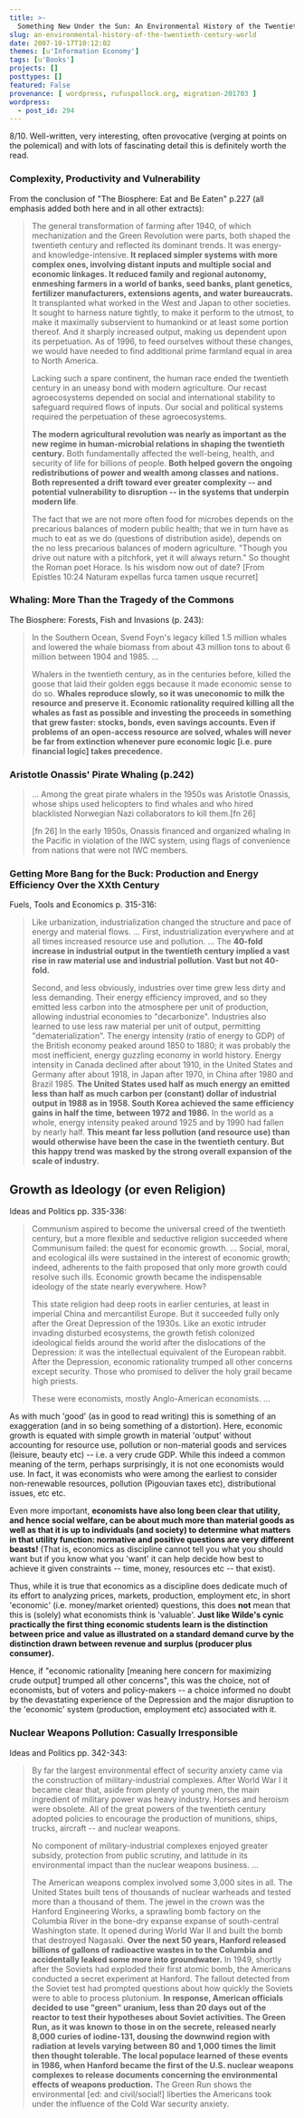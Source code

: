 ```yaml
---
title: >-
  Something New Under the Sun: An Environmental History of the Twentieth Century World by J.R. McNeill
slug: an-environmental-history-of-the-twentieth-century-world
date: 2007-10-17T10:12:02
themes: [u'Information Economy']
tags: [u'Books']
projects: []
posttypes: []
featured: False
provenance: [ wordpress, rufuspollock.org, migration-201703 ]
wordpress:
  - post_id: 294
---
```


8/10. Well-written, very interesting, often provocative (verging at points on the polemical) and with lots of fascinating detail this is definitely worth the read.

### Complexity, Productivity and Vulnerability 

From the conclusion of "The Biosphere: Eat and Be Eaten" p.227 (all emphasis added both here and in all other extracts):

> The general transformation of farming after 1940, of which mechanization and the Green Revolution were parts, both shaped the twentieth century and reflected its dominant trends. It was energy- and knowledge-intensive. **It replaced simpler systems with more complex ones, involving distant inputs and multiple social and economic linkages. It reduced family and regional autonomy, enmeshing farmers in a world of banks, seed banks, plant genetics, fertilizer manufacturers, extensions agents, and water bureaucrats.** It transplanted what worked in the West and Japan to other societies. It sought to harness nature tightly, to make it perform to the utmost, to make it maximally subservient to humankind or at least some portion thereof. And it sharply increased output, making us dependent upon its perpetuation. As of 1996, to feed ourselves without these changes, we would have needed to find additional prime farmland equal in area to North America.
>
> Lacking such a spare continent, the human race ended the twentieth century in an uneasy bond with modern agriculture. Our recast agroecosystems depended on social and international stability to safeguard required flows of inputs. Our social and political systems required the perpetuation of these agroecosystems.
>
> **The modern agricultural revolution was nearly as important as the new regime in human-microbial relations in shaping the twentieth century.** Both fundamentally affected the well-being, health, and security of life for billions of people. **Both helped govern the ongoing redistributions of power and wealth among classes and nations. Both represented a drift toward ever greater complexity -- and potential vulnerability to disruption -- in the systems that underpin modern life**.
>
> The fact that we are not more often food for microbes depends on the precarious balances of modern public health; that we in turn have as much to eat as we do (questions of distribution aside), depends on the no less precarious balances of modern agriculture. "Though you drive out nature with a pitchfork, yet it will always return." So thought the Roman poet Horace. Is his wisdom now out of date? [From Epistles 10:24 Naturam expellas furca tamen usque recurret] 


### Whaling: More Than the Tragedy of the Commons

The Biosphere: Forests, Fish and Invasions (p. 243):

> In the Southern Ocean, Svend Foyn's legacy killed 1.5 million whales and lowered the whale biomass from about 43 million tons to about 6 million between 1904 and 1985. ...
>
> Whalers in the twentieth century, as in the centuries before, killed the goose that laid their golden eggs because it made economic sense to do so. **Whales reproduce slowly, so it was uneconomic to milk the resource and preserve it. Economic rationality required killing all the whales as fast as possible and investing the proceeds in something that grew faster: stocks, bonds, even savings accounts. Even if problems of an open-access resource are solved, whales will never be far from extinction whenever pure economic logic [i.e. pure financial logic] takes precedence.**

### Aristotle Onassis' Pirate Whaling (p.242)

> ... Among the great pirate whalers in the 1950s was Aristotle Onassis, whose ships used helicopters to find whales and who hired blacklisted Norwegian Nazi collaborators to kill them.[fn 26]
>
> [fn 26] In the early 1950s, Onassis financed and organized whaling in the Pacific in violation of the IWC system, using flags of convenience from nations that were not IWC members.

### Getting More Bang for the Buck: Production and Energy Efficiency Over the XXth Century

Fuels, Tools and Economics p. 315-316:

> Like urbanization, industrialization changed the structure and pace of energy and material flows. ... First, industrialization everywhere and at all times increased resource use and pollution. ... The **40-fold increase in industrial output in the twentieth century implied a vast rise in raw material use and industrial pollution. Vast but not 40-fold.**
> 
> Second, and less obviously, industries over time grew less dirty and less demanding. Their energy efficiency improved, and so they emitted less carbon into the atmosphere per unit of production, allowing industrial economies to "decarbonize". Industries also learned to use less raw material per unit of output, permitting "dematerialization". The energy intensity (ratio of energy to GDP) of the British economy peaked around 1850 to 1880; it was probably the most inefficient, energy guzzling economy in world history. Energy intensity in Canada declined after about 1910, in the United States and Germany after about 1918, in Japan after 1970, in China after 1980 and Brazil 1985. **The United States used half as much energy an emitted less than half as much carbon per (constant) dollar of industrial output in 1988 as in 1958. South Korea achieved the same efficiency gains in half the time, between 1972 and 1986.** In the world as a whole, energy intensity peaked around 1925 and by 1990 had fallen by nearly half. **This meant far less pollution (and resource use) than would otherwise have been the case in the twentieth century. But this happy trend was masked by the strong overall expansion of the scale of industry.**

## Growth as Ideology (or even Religion)

Ideas and Politics pp. 335-336:

> Communism aspired to become the universal creed of the twentieth century, but a more flexible and seductive religion succeeded where Communisum failed: the quest for economic growth. ... Social, moral, and ecological ills were sustained in the interest of economic growth; indeed, adherents to the faith proposed that only more growth could resolve such ills. Economic growth became the indispensable ideology of the state nearly everywhere. How?
>
> This state religion had deep roots in earlier centuries, at least in imperial China and mercantilist Europe. But it succeeded fully only after the Great Depression of the 1930s. Like an exotic intruder invading disturbed ecosystems, the growth fetish colonized ideological fields around the world after the dislocations of the Depression: it was the intellectual equivalent of the European rabbit. After the Depression, economic rationality trumped all other concerns except security. Those who promised to deliver the holy grail became high priests.
>
> These were economists, mostly Anglo-American economists. ...

As with much 'good' (as in good to read writing) this is something of an exaggeration (and in so being something of a distortion). Here, economic growth is equated with simple growth in material 'output' without accounting for resource use, pollution or non-material goods and services (leisure, beauty etc) -- i.e. a very crude GDP. While this indeed a common meaning of the term, perhaps surprisingly, it is not one economists would use. In fact, it was economists who were among the earliest to consider non-renewable resources, pollution (Pigouvian taxes etc), distributional issues, etc etc.

Even more important, **economists have also long been clear that utility, and hence social welfare, can be about much more than material goods as well as that it is up to individuals (and society) to determine what matters in that utility function: normative and positive questions are very different beasts!** (That is, economics as discipline cannot tell you what you should want but if you know what you 'want' it can help decide how best to achieve it given constraints -- time, money, resources etc -- that exist).

Thus, while it is true that economics as a discipline does dedicate much of its effort to analyzing prices, markets, production, employment etc, in short 'economic' (i.e. money/market oriented) questions, this does **not** mean that this is (solely) what economists think is 'valuable'. **Just like Wilde's cynic practically the first thing economic students learn is the distinction between price and value as illustrated on a standard demand curve by the distinction drawn between revenue and surplus (producer plus consumer).**

Hence, if "economic rationality [meaning here concern for maximizing crude output] trumped all other concerns", this was the choice, not of economists, but of voters and policy-makers -- a choice informed no doubt by the devastating experience of the Depression and the major disruption to the 'economic' system (production, employment etc) associated with it.

### Nuclear Weapons Pollution: Casually Irresponsible

Ideas and Politics pp. 342-343:

> By far the largest environmental effect of security anxiety came via the construction of military-industrial complexes. After World War I it  became clear that, aside from plenty of young men, the main ingredient of military power was heavy industry. Horses and heroism were obsolete. All of the great powers of the twentieth century adopted policies to encourage the production of munitions, ships, trucks, aircraft -- and nuclear weapons.
>
> No component of military-industrial complexes enjoyed greater subsidy, protection from public scrutiny, and latitude in its environmental impact than the nuclear weapons business. ... <!-- At least nine countries built nuclear weapons, although only seven admitted doing so (USA, U.K., France USSR, China, India and Pakistan). Israel and South Africa developed nuclear weapons while pretending they hadn't. -->
>
> The American weapons complex involved some 3,000 sites in all. The United States built tens of thousands of nuclear warheads and tested more than a thousand of them. The jewel in the crown was the Hanford Engineering Works, a sprawling bomb factory on the Columbia River in the bone-dry expanse expanse of south-central Washington state. It opened during World War II and built the bomb that destroyed Nagasaki. **Over the next 50 years, Hanford released billions of gallons of radioactive wastes in to the Columbia and accidentally leaked some more into groundwater.** In 1949, shortly after the Soviets had exploded their first atomic bomb, the Americans conducted a secret experiment at Hanford. The fallout detected from the Soviet test had prompted questions about how quickly the Soviets were to able to process plutonium. **In response, American officials decided to use "green" uranium, less than 20 days out of the reactor to test their hypotheses about Soviet activities. The Green Run, as it was known to those in on the secrete, released nearly 8,000 curies of iodine-131, dousing the downwind region with radiation at levels varying between 80 and 1,000 times the limit then thought tolerable. The local populace learned of these events in 1986, when Hanford became the first of the U.S. nuclear weapons complexes to release documents concerning the environmental effects of weapons production.** The Green Run shows the environmental [ed: and civil/social!] liberties the Americans took under the influence of the Cold War security anxiety.



